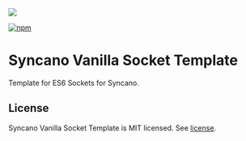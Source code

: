 ![][Banner]

[![npm](https://img.shields.io/npm/v/@syncano/template-socket-vanilla.svg)](https://www.npmjs.org/package/@syncano/template-socket-vanilla)

# Syncano Vanilla Socket Template

Template for ES6 Sockets for Syncano.

## License

Syncano Vanilla Socket Template is MIT licensed. See [license](license.md).

[Banner]: https://raw.githubusercontent.com/Syncano/art/master/syncano-node/repo-banner-test.png
[read-documentation.png]: https://raw.githubusercontent.com/Syncano/art/master/syncano-node/read-documentation.png
